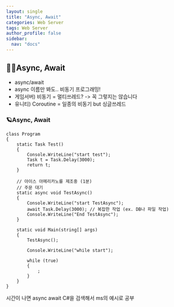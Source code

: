 ```yaml
---
layout: single
title: "Async, Await"
categories: Web Server
tags: Web Server
author_profile: false
sidebar:
  nav: "docs"
---
```



## 🙇‍♀️Async, Await


* async/await
* async 이름만 봐도.. 비동기 프로그래밍!
* 게임서버) 비동기 = 멀티쓰레드? -> 꼭 그렇지는 않습니다
* 유니티) Coroutine = 일종의 비동기 but 싱글쓰레드


### 🪐Async, Await
```
class Program
{
    static Task Test()
    {
        Console.WriteLine("start test");
        Task t = Task.Delay(3000);
        return t;
    }

    // 아이스 아메리카노를 제조중 (1분)
    // 주문 대기
    static async void TestAsync()
    {
        Console.WriteLine("start TestAsync");
        await Task.Delay(3000); // 복잡한 작업 (ex. DB나 파일 작업)
        Console.WriteLine("End TestAsync");
    }

    static void Main(string[] args)
    {
        TestAsync();

        Console.WriteLine("while start");

        while (true)
        {
            ;
        }
    }
}
```

시간이 나면 async await C#을 검색해서 ms의 예시로 공부

